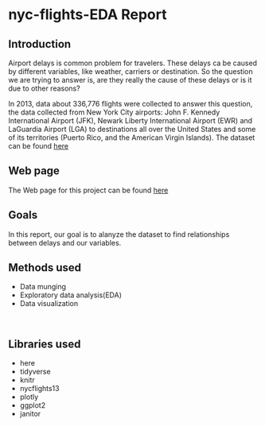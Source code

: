# nyc-flights-EDA Report

## Introduction 
Airport delays is common problem for travelers. These delays ca be caused by different variables, like weather, carriers or destination. So the question we are trying to answer is, are they really the cause of these delays or is it due to other reasons?

In 2013, data about 336,776 flights were collected to answer this question, the data collected from New York City airports: John F. Kennedy International Airport (JFK), Newark Liberty International Airport (EWR) and LaGuardia Airport (LGA) to destinations all over the United States and some of its territories (Puerto Rico, and the American Virgin Islands). The dataset can be found [here](https://data.world/bob-wakefield/flights)
<br>

## Web page

The Web page for this project can be found [here](https://mhaln3mi.github.io/nyc-flights-EDA/report.html)

## Goals

In this report, our goal is to alanyze the dataset to find relationships between delays and our variables.
<br>

## Methods used
- Data munging
- Exploratory data analysis(EDA)
- Data visualization
<br>

## Libraries used
- here
- tidyverse
- knitr
- nycflights13
- plotly
- ggplot2
- janitor

